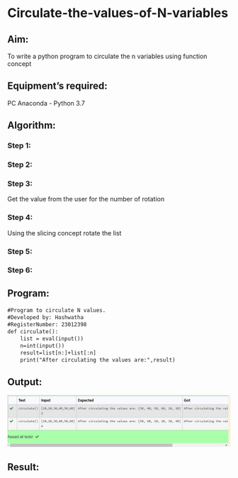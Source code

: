 # Circulate-the-values-of-N-variables
## Aim:
To write a python program to circulate the n variables using function concept
## Equipment’s required:
PC
Anaconda - Python 3.7
## Algorithm: 
### Step 1: 
### Step 2: 
### Step 3: 
Get the value from the user for the number of rotation
### Step 4: 
Using the slicing concept rotate the list

### Step 5: 
### Step 6: 
## Program:
```
#Program to circulate N values.
#Developed by: Hashwatha
#RegisterNumber: 23012398
def circulate():
    list = eval(input())
    n=int(input())
    result=list[n:]+list[:n]
    print("After circulating the values are:",result)
```
## Output:
![Alt text](<circulate numbers.jpg.png>)

## Result:
